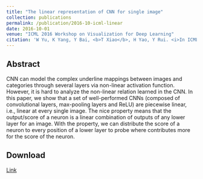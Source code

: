 ```yaml
---
title: "The linear representation of CNN for single image"
collection: publications
permalink: /publication/2016-10-icml-linear
date: 2016-10-01
venue: "ICML 2016 Workshop on Visualization for Deep Learning"
citation: 'W Yu, K Yang, Y Bai, <b>T Xiao</b>, H Yao, Y Rui. <i>In ICML 2016 Workshop on Visualization for Deep Learning</i>'
---
```




## Abstract
CNN can model the complex underline mappings between images and categories through several layers via non-linear activation function. However, it is hard to analyze the non-linear relation learned in the CNN. In this paper, we show that a set of well-performed CNNs (composed of convolutional layers, max-pooling layers and ReLU) are piecewise linear, i.e., linear at every single image. The nice property means that the output/score of a neuron is a linear combination of outputs of any lower layer for an image. With the property, we can distribute the score of a neuron to every position of a lower layer to probe where contributes more for the score of the neuron.

## Download
[Link](https://icmlviz.github.io/icmlviz2016/assets/papers/14.pdf)
